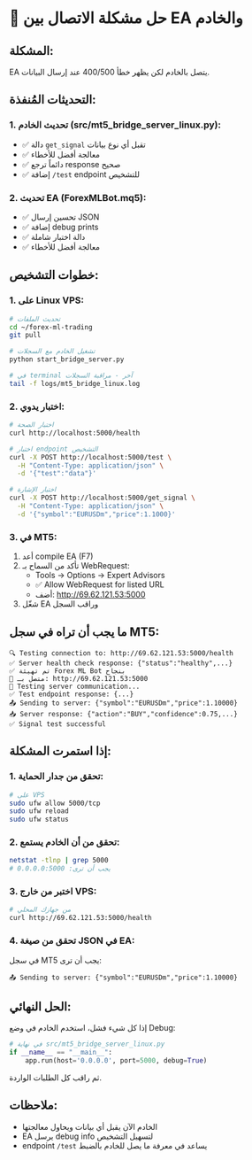 # 🔧 حل مشكلة الاتصال بين EA والخادم

## المشكلة:
EA يتصل بالخادم لكن يظهر خطأ 400/500 عند إرسال البيانات.

## التحديثات المُنفذة:

### 1. تحديث الخادم (src/mt5_bridge_server_linux.py):
- ✅ دالة `get_signal` تقبل أي نوع بيانات
- ✅ معالجة أفضل للأخطاء
- ✅ دائماً ترجع response صحيح
- ✅ إضافة `/test` endpoint للتشخيص

### 2. تحديث EA (ForexMLBot.mq5):
- ✅ تحسين إرسال JSON
- ✅ إضافة debug prints
- ✅ دالة اختبار شاملة
- ✅ معالجة أفضل للأخطاء

## خطوات التشخيص:

### 1. على Linux VPS:
```bash
# تحديث الملفات
cd ~/forex-ml-trading
git pull

# تشغيل الخادم مع السجلات
python start_bridge_server.py

# في terminal آخر - مراقبة السجلات
tail -f logs/mt5_bridge_linux.log
```

### 2. اختبار يدوي:
```bash
# اختبار الصحة
curl http://localhost:5000/health

# اختبار endpoint التشخيص
curl -X POST http://localhost:5000/test \
  -H "Content-Type: application/json" \
  -d '{"test":"data"}'

# اختبار الإشارة
curl -X POST http://localhost:5000/get_signal \
  -H "Content-Type: application/json" \
  -d '{"symbol":"EURUSDm","price":1.1000}'
```

### 3. في MT5:
1. أعد compile EA (F7)
2. تأكد من السماح بـ WebRequest:
   - Tools → Options → Expert Advisors
   - ✅ Allow WebRequest for listed URL
   - أضف: http://69.62.121.53:5000
3. شغّل EA وراقب السجل

## ما يجب أن تراه في سجل MT5:
```
🔍 Testing connection to: http://69.62.121.53:5000/health
✅ Server health check response: {"status":"healthy",...}
✅ تم تهيئة Forex ML Bot بنجاح
📡 متصل بـ: http://69.62.121.53:5000
🧪 Testing server communication...
✅ Test endpoint response: {...}
📤 Sending to server: {"symbol":"EURUSDm","price":1.10000}
📥 Server response: {"action":"BUY","confidence":0.75,...}
✅ Signal test successful
```

## إذا استمرت المشكلة:

### 1. تحقق من جدار الحماية:
```bash
# على VPS
sudo ufw allow 5000/tcp
sudo ufw reload
sudo ufw status
```

### 2. تحقق من أن الخادم يستمع:
```bash
netstat -tlnp | grep 5000
# يجب أن ترى: 0.0.0.0:5000
```

### 3. اختبر من خارج VPS:
```bash
# من جهازك المحلي
curl http://69.62.121.53:5000/health
```

### 4. تحقق من صيغة JSON في EA:
في سجل MT5 يجب أن ترى:
```
📤 Sending to server: {"symbol":"EURUSDm","price":1.10000}
```

## الحل النهائي:

إذا كل شيء فشل، استخدم الخادم في وضع Debug:
```python
# في نهاية src/mt5_bridge_server_linux.py
if __name__ == "__main__":
    app.run(host='0.0.0.0', port=5000, debug=True)
```

ثم راقب كل الطلبات الواردة.

## ملاحظات:
- الخادم الآن يقبل أي بيانات ويحاول معالجتها
- EA يرسل debug info لتسهيل التشخيص
- endpoint `/test` يساعد في معرفة ما يصل للخادم بالضبط